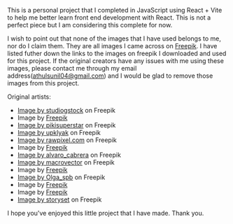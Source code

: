 This is a personal project that I completed in JavaScript using React + Vite to help me better learn front end development with React. This is not a perfect piece but I am considering this complete for now.

I wish to point out that none of the images that I have used belongs to me, nor do I claim them. They are all images I came across on <a href="https://www.freepik.com/">Freepik</a>. I have listed futher down the links to the images on freepik I downloaded and used for this project. If the original creators have any issues with me using these images, please contact me through my email address(athulsunil04@gmail.com) and I would be glad to remove those images from this project.

Original artists:

- <a href="https://www.freepik.com/free-vector/space-earth-planet-icon_136484496.htm#query=Earth&position=1&from_view=search&track=sph&uuid=493fb17b-337a-420c-9f9e-7f5ec5b94119">Image by studiogstock</a> on Freepik
- Image by <a href="https://www.freepik.com/free-psd/dia-de-muertos-illustration-with-skeleton-guitar_76672355.htm#query=skeleton&position=30&from_view=search&track=sph&uuid=447638ee-ac55-4419-8212-6d9383ecae44">Freepik</a>
- <a href="https://www.freepik.com/free-vector/various-types-cells-back-school-concept_8940477.htm#query=mitochondria&position=4&from_view=search&track=sph&uuid=12b22621-10eb-4c97-b712-0106a21a383f">Image by pikisuperstar</a> on Freepik
- <a href="https://www.freepik.com/free-vector/city-fire-war-destroy-soldier-ammunition_31904177.htm#query=World%20war&position=7&from_view=search&track=ais&uuid=15112180-07c8-45ba-ae6b-668b62959cb7">Image by upklyak</a> on Freepik
- <a href="https://www.freepik.com/free-vector/global-network-connection-background_12872470.htm#query=World%20wide%20web&position=7&from_view=search&track=ais&uuid=b18a407b-59fc-4d04-9b4a-a93c42495bdf">Image by rawpixel.com</a> on Freepik
- Image by <a href="https://www.freepik.com/free-vector/monochrome-hand-drawn-mountain-outline-illustration_41155991.htm#query=Mountain&position=46&from_view=search&track=sph&uuid=8d7b36e0-fc5c-4444-9a6b-a03460f61b29">Freepik</a>
- <a href="https://www.freepik.com/free-vector/flags-icons_961377.htm#query=countries&position=5&from_view=search&track=sph&uuid=327648a5-97ca-4b06-92fe-46cd5defc9ae">Image by alvaro_cabrera</a> on Freepik
- <a href="https://www.freepik.com/free-vector/vector-running-human-icon-silhouette-with-shadow-isolated-white_10603279.htm#query=100m%20race%20icon&position=23&from_view=search&track=ais&uuid=85c8b314-7d84-450f-89cf-934917c6c779">Image by macrovector</a> on Freepik
- Image by <a href="https://www.freepik.com/free-vector/flat-design-collection-science-lab-objects_7604665.htm#query=chemical&position=30&from_view=search&track=sph&uuid=14c48cfc-e55c-41ef-b21c-050a2a225898">Freepik</a>
- <a href="https://www.freepik.com/free-vector/retro-numbers-background_857268.htm#query=random%20numbers&position=9&from_view=search&track=ais&uuid=1379153d-cf74-40f2-a510-6d629f1c7100">Image by Olga_spb</a> on Freepik
- Image by <a href="https://www.freepik.com/free-vector/hand-drawn-greek-mythology-illustration_25225348.htm#query=greek%20myth&position=9&from_view=search&track=ais&uuid=765f1c25-0483-467f-b709-db4987b17ae8">Freepik</a>
- Image by <a href="https://www.freepik.com/free-vector/city-landmarks-background-video-conferencing_9250575.htm#query=taj%20mahal&position=5&from_view=search&track=ais&uuid=48b1d14d-8e65-4d35-b26d-b1b4fc721b7e">Freepik</a>
- <a href="https://www.freepik.com/free-vector/body-anatomy-concept-illustration_14935655.htm#query=organs&position=16&from_view=search&track=sph&uuid=1e5766e4-5b79-4e96-9b39-d68cccbf5d84">Image by storyset</a> on Freepik

I hope you've enjoyed this little project that I have made. Thank you.
